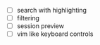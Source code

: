 - [ ] search with highlighting
- [ ] filtering
- [ ] session preview
- [ ] vim like keyboard controls

